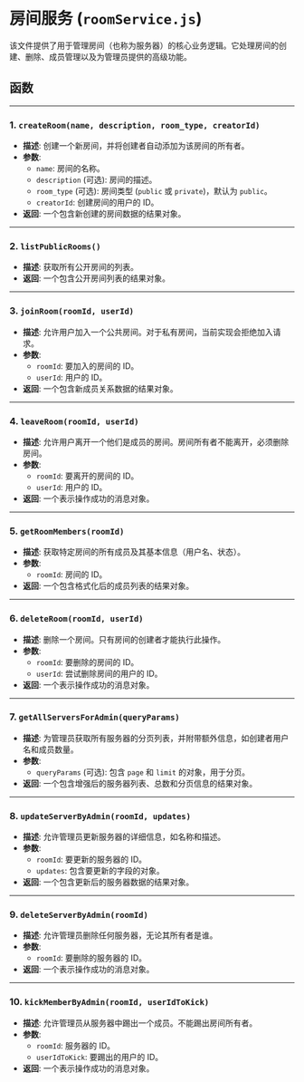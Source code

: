 # 房间服务 (`roomService.js`)

该文件提供了用于管理房间（也称为服务器）的核心业务逻辑。它处理房间的创建、删除、成员管理以及为管理员提供的高级功能。

## 函数

---

### 1. `createRoom(name, description, room_type, creatorId)`

- **描述**: 创建一个新房间，并将创建者自动添加为该房间的所有者。
- **参数**:
    - `name`: 房间的名称。
    - `description` (可选): 房间的描述。
    - `room_type` (可选): 房间类型 (`public` 或 `private`)，默认为 `public`。
    - `creatorId`: 创建房间的用户的 ID。
- **返回**: 一个包含新创建的房间数据的结果对象。

---

### 2. `listPublicRooms()`

- **描述**: 获取所有公开房间的列表。
- **返回**: 一个包含公开房间列表的结果对象。

---

### 3. `joinRoom(roomId, userId)`

- **描述**: 允许用户加入一个公共房间。对于私有房间，当前实现会拒绝加入请求。
- **参数**:
    - `roomId`: 要加入的房间的 ID。
    - `userId`: 用户的 ID。
- **返回**: 一个包含新成员关系数据的结果对象。

---

### 4. `leaveRoom(roomId, userId)`

- **描述**: 允许用户离开一个他们是成员的房间。房间所有者不能离开，必须删除房间。
- **参数**:
    - `roomId`: 要离开的房间的 ID。
    - `userId`: 用户的 ID。
- **返回**: 一个表示操作成功的消息对象。

---

### 5. `getRoomMembers(roomId)`

- **描述**: 获取特定房间的所有成员及其基本信息（用户名、状态）。
- **参数**:
    - `roomId`: 房间的 ID。
- **返回**: 一个包含格式化后的成员列表的结果对象。

---

### 6. `deleteRoom(roomId, userId)`

- **描述**: 删除一个房间。只有房间的创建者才能执行此操作。
- **参数**:
    - `roomId`: 要删除的房间的 ID。
    - `userId`: 尝试删除房间的用户的 ID。
- **返回**: 一个表示操作成功的消息对象。

---

### 7. `getAllServersForAdmin(queryParams)`

- **描述**: 为管理员获取所有服务器的分页列表，并附带额外信息，如创建者用户名和成员数量。
- **参数**:
    - `queryParams` (可选): 包含 `page` 和 `limit` 的对象，用于分页。
- **返回**: 一个包含增强后的服务器列表、总数和分页信息的结果对象。

---

### 8. `updateServerByAdmin(roomId, updates)`

- **描述**: 允许管理员更新服务器的详细信息，如名称和描述。
- **参数**:
    - `roomId`: 要更新的服务器的 ID。
    - `updates`: 包含要更新的字段的对象。
- **返回**: 一个包含更新后的服务器数据的结果对象。

---

### 9. `deleteServerByAdmin(roomId)`

- **描述**: 允许管理员删除任何服务器，无论其所有者是谁。
- **参数**:
    - `roomId`: 要删除的服务器的 ID。
- **返回**: 一个表示操作成功的消息对象。

---

### 10. `kickMemberByAdmin(roomId, userIdToKick)`

- **描述**: 允许管理员从服务器中踢出一个成员。不能踢出房间所有者。
- **参数**:
    - `roomId`: 服务器的 ID。
    - `userIdToKick`: 要踢出的用户的 ID。
- **返回**: 一个表示操作成功的消息对象。
